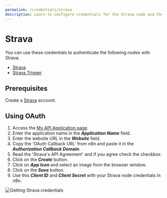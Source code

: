 ```yaml
---
permalink: /credentials/strava
description: Learn to configure credentials for the Strava node and the Strava Trigger node in n8n
---
```


# Strava

You can use these credentials to authenticate the following nodes with Strava.
- [Strava](../../nodes-library/nodes/Strava/README.md)
- [Strava Trigger](../../nodes-library/trigger-nodes/StravaTrigger/README.md)

## Prerequisites

Create a [Strava](https://Strava.com) account.

## Using OAuth

1. Access the [My API Application page](https://www.strava.com/settings/api).
2. Enter the application name in the ***Application Name*** field.
3. Enter the website URL in the ***Website*** field.
4. Copy the 'OAuth Callback URL' from n8n and paste it in the ***Authorization Callback Domain***.
5. Read the 'Strava's API Agreement' and if you agree check the checkbox.
6. Click on the ***Create*** button.
7. Click on ***App Icon*** and select an image from the browser window.
8. Click on the ***Save*** button.
9. Use this ***Client ID*** and ***Client Secret*** with your Strava node credentials in n8n.

![Getting Strava credentials](./using-oauth.gif)
